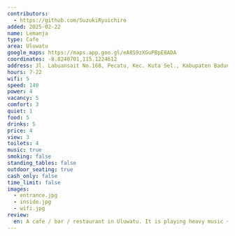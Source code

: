 ```yaml
---
contributors:
  - https://github.com/SuzukiRyuichiro
added: 2025-02-22
name: Lemanja
type: Cafe
area: Uluwatu
google_maps: https://maps.app.goo.gl/eA8S9zXGuPBpE8ADA
coordinates: -8.8240701,115.1224612
address: Jl. Labuansait No.168, Pecatu, Kec. Kuta Sel., Kabupaten Badung, Bali 80361
hours: 7-22
wifi: 5
speed: 140
power: 4
vacancy: 5
comfort: 3
quiet: 1
food: 5
drinks: 5
price: 4
view: 3
toilets: 4
music: true
smoking: false
standing_tables: false
outdoor_seating: true
cash_only: false
time_limit: false
images:
  - entrance.jpg
  - inside.jpg
  - wifi.jpg
review:
  en: A cafe / bar / restaurant in Uluwatu. It is playing heavy music + the road facing towards is a main road that goes through Uluwatu so there's quite a lot of trafic you can hear. There are plug on most of the seats. I just got lots of mosquito bites, which might be my fault but I'll reduce the comfort point for that. It's a typical no-wall establishment so there's not much we can do but I got like 20 bites in an hour 🥺
---
```

